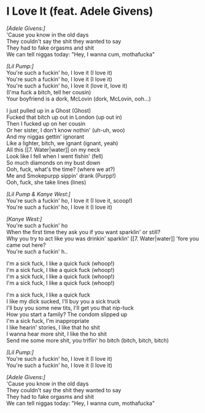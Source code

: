 # I Love It (feat. Adele Givens)

_[Adele Givens:]_  
'Cause you know in the old days  
They couldn't say the shit they wanted to say  
They had to fake orgasms and shit  
We can tell niggas today: "Hey, I wanna cum, mothafucka"  

_[Lil Pump:]_  
You're such a fuckin' ho, I love it (I love it)  
You're such a fuckin' ho, I love it (I love it)  
You're such a fuckin' ho, I love it (love it, love it)  
(I'ma fuck a bitch, tell her cousin)  
Your boyfriend is a dork, McLovin (dork, McLovin, ooh…)  

I just pulled up in a Ghost (Ghost)  
Fucked that bitch up out in London (up out in)  
Then I fucked up on her cousin  
Or her sister, I don't know nothin' (uh-uh, woo)  
And my niggas gettin' ignorant  
Like a lighter, bitch, we ignant (ignant, yeah)  
All this [[7. Water|water]] on my neck  
Look like I fell when I went fishin' (fell)  
So much diamonds on my bust down  
Ooh, fuck, what's the time? (where we at?)  
Me and Smokepurpp sippin' drank (Purpp!)  
Ooh, fuck, she take lines (lines)  

_[Lil Pump & Kanye West:]_  
You're such a fuckin' ho, I love it (I love it, scoop!)  
You're such a fuckin' ho, I love it (I love it)  

_[Kanye West:]_  
You're such a fuckin' ho  
When the first time they ask you if you want sparklin' or still?  
Why you try to act like you was drinkin' sparklin' [[7. Water|water]] 'fore you came out here?  
You're such a fuckin' h..  

I'm a sick fuck, I like a quick fuck (whoop!)  
I'm a sick fuck, I like a quick fuck (whoop!)  
I'm a sick fuck, I like a quick fuck (whoop!)  
I'm a sick fuck, I like a quick fuck (whoop!)  

I'm a sick fuck, I like a quick fuck  
I like my dick sucked, I'll buy you a sick truck  
I'll buy you some new tits, I'll get you that nip-tuck  
How you start a family? The condom slipped up  
I'm a sick fuck, I'm inappropriate  
I like hearin' stories, I like that ho shit  
I wanna hear more shit, I like the ho shit  
Send me some more shit, you triflin' ho bitch (bitch, bitch, bitch)  

_[Lil Pump:]_  
You're such a fuckin' ho, I love it (I love it)  
You're such a fuckin' ho, I love it (I love it)  

_[Adele Givens:]_  
'Cause you know in the old days  
They couldn't say the shit they wanted to say  
They had to fake orgasms and shit  
We can tell niggas today: "Hey, I wanna cum, mothafucka"
